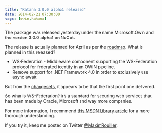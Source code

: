 ```yaml
---
title: "Katana 3.0.0 alpha1 released"
date: 2014-02-21 07:30:00
tags: [owin,katana]
---
```


The package was released yesterday under the name Microsoft.Owin and the version 3.0.0-alpha1 on NuGet.

The release is actually planned for April as per the [roadmap](http://katanaproject.codeplex.com/wikipage?title=roadmap&amp;referringTitle=Home "roadmap&amp;referringTitle=Home"). What is planned in this released?

*   WS-Federation - Middleware component supporting the WS-Federation protocol for federated identity in an OWIN pipeline.  <li>Remove support for .NET Framework 4.0 in order to exclusively use async await 

But from the [changesets](http://katanaproject.codeplex.com/SourceControl/list/changesets), it appears to be that the first point one delivered.

So what is WS-Federation? It’s a standard for securing web services that has been made by Oracle, Microsoft and way more companies.

For more information, I recommend [this MSDN Library article](http://msdn.microsoft.com/en-us/library/bb498017.aspx "Understanding WS-Federation") for a more thorough understanding.

If you try it, keep me posted on Twitter [@MaximRouiller](https://twitter.com/MaximRouiller).